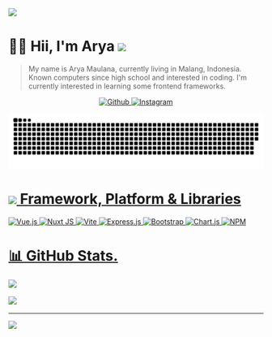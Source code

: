 ![](https://raw.githubusercontent.com/halfrost/halfrost/master/icons/header_.png)      
# 😶‍🌫️ Hii, I'm Arya <img src="https://media.giphy.com/media/mGcNjsfWAjY5AEZNw6/giphy.gif" width="50">   
> My name is Arya Maulana, currently living in Malang, Indonesia. Known computers since high school and interested in coding. I'm currently interested in learning some frontend frameworks. 
<p align="center"> 
    <a href="https://github.com/AryaEm" target="_blank">
        <img alt="Github" src="https://img.shields.io/badge/GitHub-%2312100E.svg?&style=for-the-badge&logo=Github&logoColor=white" />
    <a href="https://www.instagram.com/aryaa.em/" target="_blank">
        <img alt="Instagram" src="https://img.shields.io/badge/Instagram-000000?style=for-the-badge&logo=instagram&logoColor=white" />
      
</p>       

![cacing](./github-user-contribution.svg)


# <img src="https://media.giphy.com/media/VgCDAzcKvsR6OM0uWg/giphy.gif" width="50"> Framework, Platform & Libraries
![Vue.js](https://img.shields.io/badge/vue.js-%2335495e.svg?style=flat&logo=vuedotjs&logoColor=%234FC08D) ![Nuxt JS](https://img.shields.io/badge/Nuxt-002E3B?style=flat&logo=nuxt.js&logoColor=#00DC82) ![Vite](https://img.shields.io/badge/vite-%23646CFF.svg?style=flat&logo=vite&logoColor=white) ![Express.js](https://img.shields.io/badge/express.js-%23404d59.svg?style=flat&logo=express&logoColor=%2361DAFB) ![Bootstrap](https://img.shields.io/badge/bootstrap-%238511FA.svg?style=flat&logo=bootstrap&logoColor=white) ![Chart.js](https://img.shields.io/badge/chart.js-F5788D.svg?style=flat&logo=chart.js&logoColor=white) ![NPM](https://img.shields.io/badge/NPM-%23CB3837.svg?style=flat&logo=npm&logoColor=white)
  

# 📊 GitHub Stats.  
![](https://github-readme-streak-stats.herokuapp.com/?user=AryaEm&theme=tokyonight&hide_border=false)

![](https://github-readme-stats.vercel.app/api/top-langs/?username=AryaEm&theme=dark&hide_border=false&include_all_commits=true&count_private=true&layout=compact)

---
[![](https://visitcount.itsvg.in/api?id=AryaEm&icon=0&color=0)](https://visitcount.itsvg.in)

<!-- Proudly created with GPRM ( https://gprm.itsvg.in ) -->
